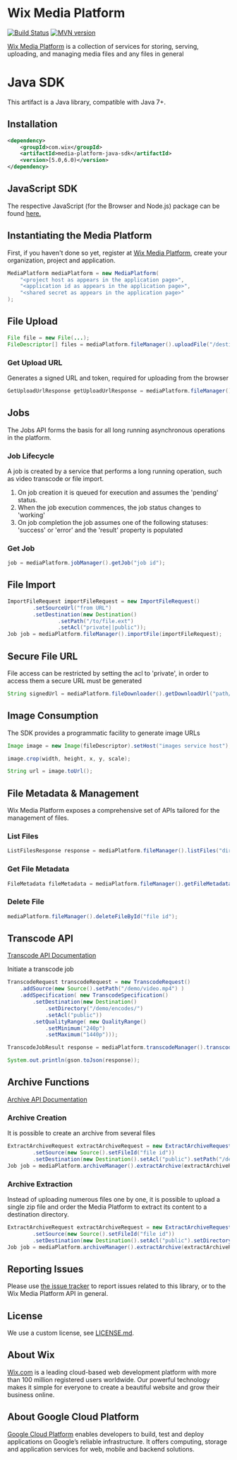 # Wix Media Platform

[![Build Status][travis-image]][travis-url] 
[![MVN version][mvn-image]][mvn-url]

[Wix Media Platform][wixmp-url] is a collection of services for storing, serving, uploading, and managing media files and any files in general

# Java SDK

This artifact is a Java library, compatible with Java 7+.

## Installation

```xml
<dependency>
    <groupId>com.wix</groupId>
    <artifactId>media-platform-java-sdk</artifactId>
    <version>[5.0,6.0)</version>
</dependency>
```

## JavaScript SDK

The respective JavaScript (for the Browser and Node.js) package can be found [here.][npm-url]

## Instantiating the Media Platform

First, if you haven't done so yet, register at [Wix Media Platform][wixmp-url], create your organization, project and application.

```java
MediaPlatform mediaPlatform = new MediaPlatform(
    "<project host as appears in the application page>",
    "<application id as appears in the application page>",
    "<shared secret as appears in the application page>"
);
```

## File Upload

```java
File file = new File(...);
FileDescriptor[] files = mediaPlatform.fileManager().uploadFile("/destination_path/file_name.ext", "mime_type", "file_name.ext", file, "private||public");
```

### Get Upload URL

Generates a signed URL and token, required for uploading from the browser

```java
GetUploadUrlResponse getUploadUrlResponse = mediaPlatform.fileManager().getUploadUrl();
```

## Jobs

The Jobs API forms the basis for all long running asynchronous operations in the platform.

### Job Lifecycle

A job is created by a service that performs a long running operation, such as video transcode or file import.

1. On job creation it is queued for execution and assumes the 'pending' status.
2. When the job execution commences, the job status changes to 'working'
3. On job completion the job assumes one of the following statuses: 'success' or 'error' and the 'result' property is populated

### Get Job

```java
job = mediaPlatform.jobManager().getJob("job id");
```

## File Import

```java
ImportFileRequest importFileRequest = new ImportFileRequest()
        .setSourceUrl("from URL")
        .setDestination(new Destination()
                .setPath("/to/file.ext")
                .setAcl("private||public"));
Job job = mediaPlatform.fileManager().importFile(importFileRequest);
```

## Secure File URL

File access can be restricted by setting the acl to 'private', in order to access them a secure URL must be generated

```java
String signedUrl = mediaPlatform.fileDownloader().getDownloadUrl("path/to/file.ext");
```

## Image Consumption

The SDK provides a programmatic facility to generate image URLs

```java
Image image = new Image(fileDescriptor).setHost("images service host");

image.crop(width, height, x, y, scale);

String url = image.toUrl(); 
```

## File Metadata & Management

Wix Media Platform exposes a comprehensive set of APIs tailored for the management of files.

### List Files

```java
ListFilesResponse response = mediaPlatform.fileManager().listFiles("directory path");
```

### Get File Metadata

```java
FileMetadata fileMetadata = mediaPlatform.fileManager().getFileMetadataById("file id");
```

### Delete File

```java
mediaPlatform.fileManager().deleteFileById("file id");
```

## Transcode API

[Transcode API Documentation](https://support.wixmp.com/en/article/video-transcoding-5054232)

Initiate a transcode job

```java
TranscodeRequest transcodeRequest = new TranscodeRequest()
    .addSource(new Source().setPath("/demo/video.mp4") )
    .addSpecification( new TranscodeSpecification()
        .setDestination(new Destination()
            .setDirectory("/demo/encodes/")
            .setAcl("public"))
        .setQualityRange( new QualityRange()
            .setMinimum("240p")
            .setMaximum("1440p")));

TranscodeJobResult response = mediaPlatform.transcodeManager().transcodeVideo(transcodeRequest);

System.out.println(gson.toJson(response));
```

## Archive Functions
[Archive API Documentation](https://support.wixmp.com/en/article/archive-service)

### Archive Creation

It is possible to create an archive from several files

```java
ExtractArchiveRequest extractArchiveRequest = new ExtractArchiveRequest()
        .setSource(new Source().setFileId("file id"))
        .setDestination(new Destination().setAcl("public").setPath("/demo/archive.zip").setAcl("private")).setArchiveType("zip");
Job job = mediaPlatform.archiveManager().extractArchive(extractArchiveRequest);
```

### Archive Extraction

Instead of uploading numerous files one by one, it is possible to upload a single zip file
and order the Media Platform to extract its content to a destination directory. 

```java
ExtractArchiveRequest extractArchiveRequest = new ExtractArchiveRequest()
        .setSource(new Source().setFileId("file id"))
        .setDestination(new Destination().setAcl("public").setDirectory("/demo/extracted"));
Job job = mediaPlatform.archiveManager().extractArchive(extractArchiveRequest);
```

## Reporting Issues

Please use [the issue tracker](https://github.com/wix/media-platform-java-sdk/issues) to report issues related to this library, or to the Wix Media Platform API in general.

## License

We use a custom license, see [LICENSE.md](LICENSE.md).

## About Wix

[Wix.com][wix-url] is a leading cloud-based web development platform with more than 100 million registered users worldwide. 
Our powerful technology makes it simple for everyone to create a beautiful website and grow their business online.

## About Google Cloud Platform

[Google Cloud Platform](https://cloud.google.com/) enables developers to build, test and deploy applications on Google’s reliable infrastructure.
It offers computing, storage and application services for web, mobile and backend solutions.


[wix-url]: https://www.wix.com/
[wixmp-url]: https://gcp.wixmp.com/
[mvn-image]: https://img.shields.io/maven-central/v/com.wix/media-platform-java-sdk.svg
[mvn-url]: https://mvnrepository.com/artifact/com.wix/media-platform-java-sdk
[npm-url]: https://npmjs.org/package/media-platform-js-sdk
[travis-image]: https://travis-ci.org/wix/media-platform-java-sdk.svg?branch=master
[travis-url]: https://travis-ci.org/wix/media-platform-java-sdk
